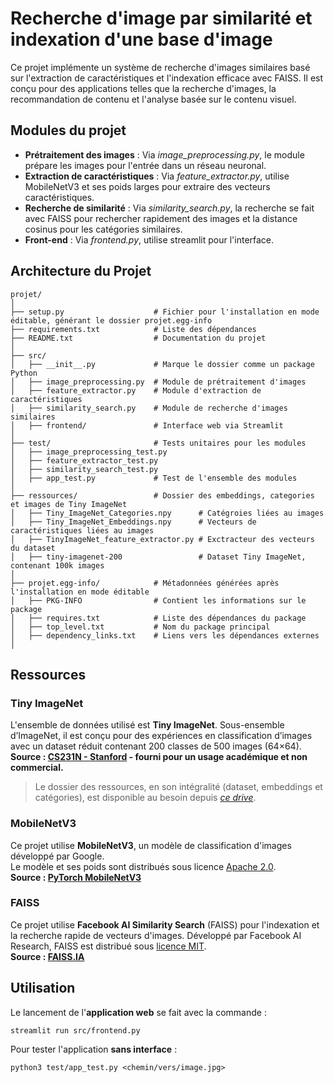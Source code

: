 # Recherche d'image par similarité et indexation d'une base d'image
Ce projet implémente un système de recherche d'images similaires basé sur l'extraction de caractéristiques et l'indexation efficace avec FAISS. Il est conçu pour des applications telles que la recherche d'images, la recommandation de contenu et l'analyse basée sur le contenu visuel.

## Modules du projet
- **Prétraitement des images** : Via *image_preprocessing.py*, le module prépare les images pour l'entrée dans un réseau neuronal.
- **Extraction de caractéristiques** : Via *feature_extractor.py*, utilise MobileNetV3 et ses poids larges pour extraire des vecteurs caractéristiques.
- **Recherche de similarité** : Via *similarity_search.py*, la recherche se fait avec FAISS pour rechercher rapidement des images et la distance cosinus pour les catégories similaires.
- **Front-end** : Via *frontend.py*, utilise streamlit pour l'interface. 

## Architecture du Projet
```
projet/
│
├── setup.py                    # Fichier pour l'installation en mode éditable, générant le dossier projet.egg-info
├── requirements.txt            # Liste des dépendances
├── README.txt                  # Documentation du projet
│
├── src/
│   ├── __init__.py             # Marque le dossier comme un package Python
│   ├── image_preprocessing.py  # Module de prétraitement d'images
│   ├── feature_extractor.py    # Module d'extraction de caractéristiques
│   ├── similarity_search.py    # Module de recherche d'images similaires
│   ├── frontend/               # Interface web via Streamlit
│
├── test/                       # Tests unitaires pour les modules
│   ├── image_preprocessing_test.py
│   ├── feature_extractor_test.py
│   ├── similarity_search_test.py
│   ├── app_test.py             # Test de l'ensemble des modules
│
├── ressources/                 # Dossier des embeddings, categories et images de Tiny ImageNet
│   ├── Tiny_ImageNet_Categories.npy      # Catégroies liées au images
│   ├── Tiny_ImageNet_Embeddings.npy      # Vecteurs de caractéristiques liées au images
│   ├── TinyImageNet_feature_extractor.py # Exctracteur des vecteurs du dataset
│   ├── tiny-imagenet-200                 # Dataset Tiny ImageNet, contenant 100k images
│
├── projet.egg-info/            # Métadonnées générées après l'installation en mode éditable 
│   ├── PKG-INFO                # Contient les informations sur le package 
│   ├── requires.txt            # Liste des dépendances du package 
│   ├── top_level.txt           # Nom du package principal 
│   ├── dependency_links.txt    # Liens vers les dépendances externes 
│
```

## Ressources
### Tiny ImageNet
L'ensemble de données utilisé est **Tiny ImageNet**. Sous-ensemble d’ImageNet, il est conçu pour des expériences en classification d’images avec un dataset réduit contenant 200 classes de 500 images (64×64).\
**Source : [CS231N - Stanford](https://cs231n.stanford.edu/) - fourni pour un usage académique et non commercial.**

> Le dossier des ressources, en son intégralité (dataset, embeddings et catégories), est disponible au besoin depuis *[ce drive](https://drive.google.com/drive/folders/1dIx56IIORXPxI0vRue6CocAA-3QYxF0U?usp=sharing)*.

### MobileNetV3 
Ce projet utilise **MobileNetV3**, un modèle de classification d'images développé par Google.  
Le modèle et ses poids sont distribués sous licence [Apache 2.0](https://www.apache.org/licenses/LICENSE-2.0).\
**Source : [PyTorch MobileNetV3](https://pytorch.org/vision/stable/models/generated/torchvision.models.mobilenet_v3_small.html)**  

### FAISS

Ce projet utilise **Facebook AI Similarity Search** (FAISS) pour l'indexation et la recherche rapide de vecteurs d'images. Développé par Facebook AI Research, FAISS est distribué sous [licence MIT](https://github.com/facebookresearch/faiss/blob/main/LICENSE).\
**Source : [FAISS.IA](https://faiss.ai/)**

## Utilisation
Le lancement de l'**application web** se fait avec la commande :
```
streamlit run src/frontend.py
```
Pour tester l'application **sans interface** :
```
python3 test/app_test.py <chemin/vers/image.jpg>
```
